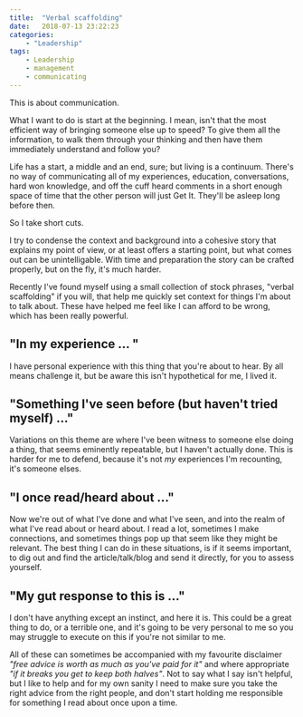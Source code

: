 ```yaml
---
title:  "Verbal scaffolding"
date:   2018-07-13 23:22:23 
categories:
    - "Leadership"
tags:
    - Leadership
    - management
    - communicating
---
```


This is about communication.

What I want to do is start at the beginning. I mean, isn't that the most efficient way of bringing someone else up to speed? To give them all the information, to walk them through your thinking and then have them immediately understand and follow you?

Life has a start, a middle and an end, sure; but living is a continuum. There's no way of communicating all of my experiences, education, conversations, hard won knowledge, and off the cuff heard comments in a short enough space of time that the other person will just Get It. They'll be asleep long before then.

So I take short cuts.

I try to condense the context and background into a cohesive story that explains my point of view, or at least offers a starting point, but what comes out can be unintelligable. With time and preparation the story can be crafted properly, but on the fly, it's much harder.

Recently I've found myself using a small collection of stock phrases, "verbal scaffolding" if you will, that help me quickly set context for things I'm about to talk about. These have helped me feel like I can afford to be wrong, which has been really powerful.

## "In my experience ... "

I have personal experience with this thing that you're about to hear. By all means challenge it, but be aware this isn't hypothetical for me, I lived it.

## "Something I've seen before (but haven't tried myself) ..."

Variations on this theme are where I've been witness to someone else doing a thing, that seems eminently repeatable, but I haven't actually done. This is harder for me to defend, because it's not _my_ experiences I'm recounting, it's someone elses.

## "I once read/heard about ..."

Now we're out of what I've done and what I've seen, and into the realm of what I've read about or heard about. I read a lot, sometimes I make connections, and sometimes things pop up that seem like they might be relevant. The best thing I can do in these situations, is if it seems important, to dig out and find the article/talk/blog and send it directly, for you to assess yourself.

## "My gut response to this is ..."

I don't have anything except an instinct, and here it is. This could be a great thing to do, or a terrible one, and it's going to be very personal to me so you may struggle to execute on this if you're not similar to me.

All of these can sometimes be accompanied with my favourite disclaimer _"free advice is worth as much as you've paid for it"_ and where appropriate _"if it breaks you get to keep both halves"_. Not to say what I say isn't helpful, but I like to help and for my own sanity I need to make sure you take the right advice from the right people, and don't start holding me responsible for something I read about once upon a time.